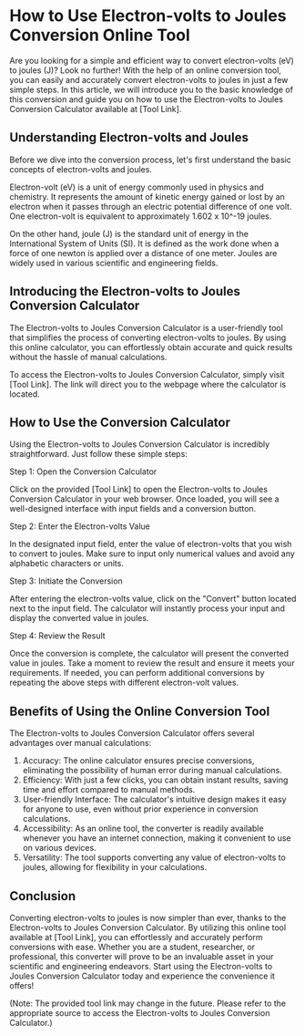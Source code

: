 How to Use Electron-volts to Joules Conversion Online Tool
==========================================================

Are you looking for a simple and efficient way to convert electron-volts (eV) to joules (J)? Look no further! With the help of an online conversion tool, you can easily and accurately convert electron-volts to joules in just a few simple steps. In this article, we will introduce you to the basic knowledge of this conversion and guide you on how to use the Electron-volts to Joules Conversion Calculator available at \[Tool Link\].

Understanding Electron-volts and Joules
---------------------------------------

Before we dive into the conversion process, let's first understand the basic concepts of electron-volts and joules.

Electron-volt (eV) is a unit of energy commonly used in physics and chemistry. It represents the amount of kinetic energy gained or lost by an electron when it passes through an electric potential difference of one volt. One electron-volt is equivalent to approximately 1.602 x 10^-19 joules.

On the other hand, joule (J) is the standard unit of energy in the International System of Units (SI). It is defined as the work done when a force of one newton is applied over a distance of one meter. Joules are widely used in various scientific and engineering fields.

Introducing the Electron-volts to Joules Conversion Calculator
--------------------------------------------------------------

The Electron-volts to Joules Conversion Calculator is a user-friendly tool that simplifies the process of converting electron-volts to joules. By using this online calculator, you can effortlessly obtain accurate and quick results without the hassle of manual calculations.

To access the Electron-volts to Joules Conversion Calculator, simply visit \[Tool Link\]. The link will direct you to the webpage where the calculator is located.

How to Use the Conversion Calculator
------------------------------------

Using the Electron-volts to Joules Conversion Calculator is incredibly straightforward. Just follow these simple steps:

Step 1: Open the Conversion Calculator

Click on the provided \[Tool Link\] to open the Electron-volts to Joules Conversion Calculator in your web browser. Once loaded, you will see a well-designed interface with input fields and a conversion button.

Step 2: Enter the Electron-volts Value

In the designated input field, enter the value of electron-volts that you wish to convert to joules. Make sure to input only numerical values and avoid any alphabetic characters or units.

Step 3: Initiate the Conversion

After entering the electron-volts value, click on the "Convert" button located next to the input field. The calculator will instantly process your input and display the converted value in joules.

Step 4: Review the Result

Once the conversion is complete, the calculator will present the converted value in joules. Take a moment to review the result and ensure it meets your requirements. If needed, you can perform additional conversions by repeating the above steps with different electron-volt values.

Benefits of Using the Online Conversion Tool
--------------------------------------------

The Electron-volts to Joules Conversion Calculator offers several advantages over manual calculations:

1. Accuracy: The online calculator ensures precise conversions, eliminating the possibility of human error during manual calculations.
2. Efficiency: With just a few clicks, you can obtain instant results, saving time and effort compared to manual methods.
3. User-friendly Interface: The calculator's intuitive design makes it easy for anyone to use, even without prior experience in conversion calculations.
4. Accessibility: As an online tool, the converter is readily available whenever you have an internet connection, making it convenient to use on various devices.
5. Versatility: The tool supports converting any value of electron-volts to joules, allowing for flexibility in your calculations.

Conclusion
----------

Converting electron-volts to joules is now simpler than ever, thanks to the Electron-volts to Joules Conversion Calculator. By utilizing this online tool available at \[Tool Link\], you can effortlessly and accurately perform conversions with ease. Whether you are a student, researcher, or professional, this converter will prove to be an invaluable asset in your scientific and engineering endeavors. Start using the Electron-volts to Joules Conversion Calculator today and experience the convenience it offers!

(Note: The provided tool link may change in the future. Please refer to the appropriate source to access the Electron-volts to Joules Conversion Calculator.)